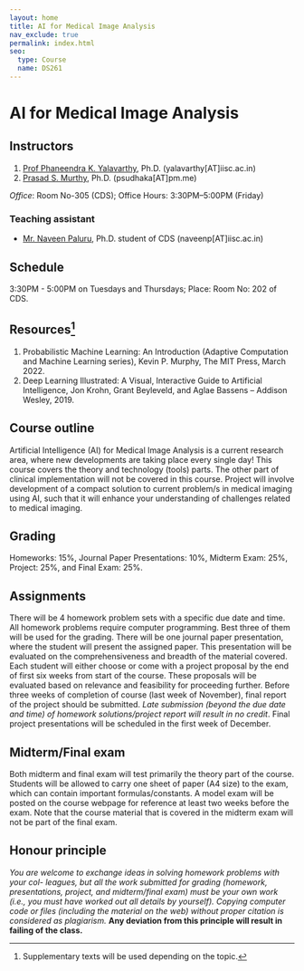 ```yaml
---
layout: home
title: AI for Medical Image Analysis
nav_exclude: true
permalink: index.html
seo:
  type: Course
  name: DS261
---
```


# AI for Medical Image Analysis

## Instructors
1. [Prof Phaneendra K. Yalavarthy](http://cds.iisc.ac.in/faculty/yalavarthy/), Ph.D. (yalavarthy[AT]iisc.ac.in) 
2. [Prasad S. Murthy](https://psudhaka.github.io), Ph.D. (psudhaka[AT]pm.me)

_Office_: Room No-305 (CDS); Office Hours: 3:30PM–5:00PM (Friday)

### Teaching assistant
* [Mr. Naveen Paluru](https://sites.google.com/view/naveenpaluru/home), Ph.D. student of CDS (naveenp[AT]iisc.ac.in)

## Schedule

3:30PM - 5:00PM on Tuesdays and Thursdays; Place: Room No: 202 of CDS.

## Resources[^1]

1. Probabilistic Machine Learning: An Introduction (Adaptive Computation and Machine Learning series), Kevin P. Murphy, The MIT Press, March 2022.
2. Deep Learning Illustrated: A Visual, Interactive Guide to Artificial Intelligence, Jon Krohn, Grant Beyleveld, and Aglae Bassens – Addison Wesley, 2019.

## Course outline

Artificial Intelligence (AI) for Medical Image Analysis is a current research area, where new developments are taking place every single day! This course covers the theory and technology (tools) parts. The other part of clinical implementation will not be covered in this course. Project will involve development of a compact solution to current problem/s in medical imaging using AI, such that it will enhance your understanding of challenges related to medical imaging.

## Grading

Homeworks: 15%, Journal Paper Presentations: 10%, Midterm Exam: 25%, Project: 25%, and Final Exam: 25%.

## Assignments

There will be 4 homework problem sets with a specific due date and time. All homework problems require computer programming. Best three of them will be used for the grading. There will be one journal paper presentation, where the student will present the assigned paper. This presentation will be evaluated on the comprehensiveness and breadth of the material covered.
Each student will either choose or come with a project proposal by the end of first six weeks from start of the course. These proposals will be evaluated based on relevance and feasibility for proceeding further. Before three weeks of completion of course (last week of November), final report of the project should be submitted. _Late submission (beyond the due date and time) of homework solutions/project report will result in no credit_. Final project presentations will be scheduled in the first week of December.

## Midterm/Final exam

Both midterm and final exam will test primarily the theory part of the course. Students will be allowed to carry one sheet of paper (A4 size) to the exam, which can contain important formulas/constants. A model exam will be posted on the course webpage for reference at least two weeks before the exam.  Note that the course material that is covered in the midterm exam will not be part of the final exam.

## Honour principle

_You are welcome to exchange ideas in solving homework problems with your col-
leagues, but all the work submitted for grading (homework, presentations, project, and midterm/final
exam) must be your own work (i.e., you must have worked out all details by yourself). Copying computer
code or files (including the material on the web) without proper citation is considered as plagiarism._ **Any
deviation from this principle will result in failing of the class.**

[^1]: Supplementary texts will be used depending on the topic.
